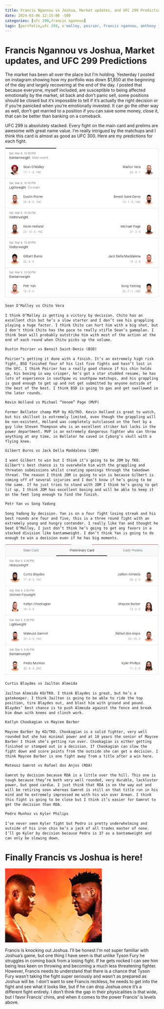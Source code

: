 ```yaml
---
title: Francis Ngannou vs Joshua, Market updates, and UFC 299 Predictions
date: 2024-03-06 12:15:00 -500
categories: [ufc 299,francis ngannou]
tags: [portfolio,ufc 299, o'malley, poirier, francis ngannou, anthony joshua, predictions]
---
```


# Francis Ngannou vs Joshua, Market updates, and UFC 299 Predictions

The market has been all over the place but I’m holding. Yesterday I posted on instagram showing how my portfolio was down $1,850 at the beginning of the day and largely recovering at the end of the day. I posted that because everyone, myself included, are susceptible to being affected emotionally by the market, sit back and don’t panic sell, some positions should be closed but it’s impossible to tell if it’s actually the right decision or if you’re panicked when you’re emotionally invested. It can go the other way as well, don’t get married to a position if you can save some money, close it, that can be better than banking on a comeback.

UFC 299 is absolutely stacked. Every fight on the main card and prelims are awesome with great name value. I’m really intrigued by the matchups and I think this card is almost as good as UFC 300. Here are my predictions for each fight.

![img-description](/assets/ufc299main.png)

```
Sean O’Malley vs Chito Vera

I think O’Malley is getting a victory by decision. Chito has an excellent chin but he’s a slow starter and I don’t see his grappling playing a huge factor. I think Chito can hurt him with a big shot, but I don't think Chito has the pace to really stifle Sean’s gameplan. I think Sean will probably outstrike him with most of the action at the end of each round when Chito picks up the volume.
```

```
Dustin Poirier vs Benoit Saint-Denis (BSD)

Poirier’s getting it done with a finish. It’s an extremely high risk fight, BSD finished four of his list five fights and hasn’t lost in the UFC. I think Poirier has a really good chance if his chin holds up, his boxing is way crisper, he’s got a star studded resume, he has lots of experience in southpaw vs southpaw matchups, and his grappling is good enough to get up and not get submitted by anyone outside of the best of the best. I think BSD is going to gas and get swallowed in the later rounds.
```

```
Kevin Holland vs Michael “Venom” Page (MVP)

Former Bellator champ MVP by KO/TKO. Kevin Holland is great to watch, but his skillset is extremely limited, even though the grappling will be non-existent, Holland was completely outclassed on the feet by a guy like Steven Thompson who is an excellent striker but lacks in the power department. MVP is an extremely dangerous fighter who can throw anything at any time, in Bellator he caved in Cyborg’s skull with a flying knee.
```

```
Gilbert Burns vs Jack Della Maddalena (JDM)

I want Gilbert to win but I think it’s going to be JDM by TKO. Gilbert's best chance is to overwhelm him with the grappling and threaten submissions whilst creating openings through the takedown threat. The reason I think JDM is going to win is because Gilbert is coming off of several injuries and I don’t know if he’s going to be the same. If he just tries to stand with JDM I think he’s going to get lit up, I think JDM has excellent boxing and will be able to keep it on the feet long enough to find the finish.
```

```
Petr Yan vs Song Yadong

Song Yadong by decision. Yan is on a four fight losing streak and his best rounds are four and five, this is a three round fight with an extremely young and hungry contender. I really like Yan and thought he beat O’Malley, I just don’t think he’s going to get any favors in a stacked division like bantamweight. I don’t think Yan is going to do enough to win a decision even if he has big moments.
```

![img-description](/assets/ufc299prelims.png)

```
Curtis Blaydes vs Jailton Almeida

Jailton Almeida KO/TKO. I think Blaydes is great, but he’s a gatekeeper. I think Jailton is going to be able to ride the top position, tire Blaydes out, and blast him with ground and pound. Blaydes’ best chance is to push Almeida against the fence and break him down with knees and clinch work.
```

```
Katlyn Chookagian vs Maycee Barber

Maycee Barber by KO/TKO. Chookagian is a solid fighter, very well rounded but she has minimal power and at 10 years the senior of Maycee Barber I think she’s getting run over. Chookagian is either getting finished or stomped out in a decision. If Chookagian can slow the fight down and score points from the outside she can get a decision. I think Maycee Barber is one fight away from a title after a win here.
```

```
Mateusz Gamrot vs Rafael dos Anjos (RDA)

Gamrot by decision because RDA is a little over the hill. This one is tough because they’re both very well rounded, very durable, lackluster power, but good cardio. I just think that RDA is on the way out and will be retiring soon whereas Gamrot is still on that title run in his mind and he extremely impressed me with his win over Arman. I think this fight is going to be close but I think it’s easier for Gamrot to get the decision than RDA.
```

```
Pedro Munhoz vs Kyler Philips

I’ve never seen Kyler fight but Pedro is pretty underwhelming and outside of his iron chin he’s a jack of all trades master of none. I’ll go Kyler by decision because Pedro is 37 as a bantamweight and can only be slowing down.
```

# Finally Francis vs Joshua is here!

![img-description](/assets/ngannoujoshua.png)


Francis is knocking out Joshua. I’ll be honest I’m not super familiar with Joshua’s game, but one thing I have seen is that unlike Tyson Fury he struggles in coming back from a losing fight. If he gets rocked I can see him being less keen on throwing and becoming a much less threatening fighter. However, Francis needs to understand that there is a chance that Tyson Fury wasn’t taking the fight super seriously and wasn’t as prepared as Joshua will be. I don’t want to see Francis reckless, he needs to get into the fight and see what it looks like, but if he can drop Joshua once it’s a different fight entirely. I don’t think the gap in their physicalities is that wide, but I favor Francis’ chins, and when it comes to the power Francis’ is levels above.
